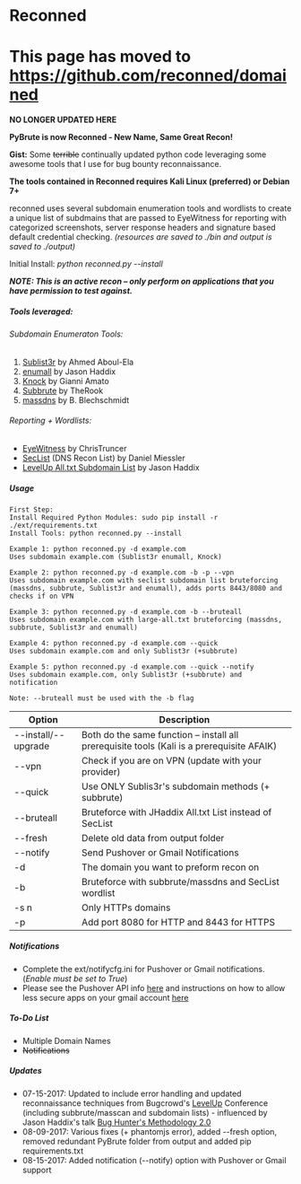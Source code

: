 # Reconned

# This page has moved to https://github.com/reconned/domained 

**NO LONGER UPDATED HERE**

**PyBrute is now Reconned - New Name, Same Great Recon!**

**Gist:** Some ~~terrible~~ continually updated python code leveraging some awesome tools that I use for bug bounty reconnaissance. 

**The tools contained in Reconned requires Kali Linux (preferred) or Debian 7+** 

reconned uses several subdomain enumeration tools and wordlists to create a unique list of subdmains that are passed to EyeWitness for reporting with categorized screenshots, server response headers and signature based default credential checking. *(resources are saved to ./bin and output is saved to ./output)*

Initial Install: *python reconned.py --install*

**_NOTE: This is an active recon – only perform on applications that you have permission to test against._**

##### Tools leveraged:

###### Subdomain Enumeraton Tools:
1. [Sublist3r](https://github.com/aboul3la/Sublist3r) by Ahmed Aboul-Ela 
2. [enumall](https://github.com/jhaddix/domain) by Jason Haddix 
3. [Knock](https://github.com/guelfoweb/knock) by Gianni Amato 
4. [Subbrute](https://github.com/TheRook/subbrute) by TheRook 
5. [massdns](https://github.com/blechschmidt/massdns) by B. Blechschmidt 

###### Reporting + Wordlists:
- [EyeWitness](https://github.com/ChrisTruncer/EyeWitness) by ChrisTruncer  
- [SecList](https://github.com/danielmiessler/SecLists) (DNS Recon List) by Daniel Miessler 
- [LevelUp All.txt Subdomain List](https://gist.github.com/jhaddix/86a06c5dc309d08580a018c66354a056) by Jason Haddix 

##### Usage
````
First Step:
Install Required Python Modules: sudo pip install -r ./ext/requirements.txt
Install Tools: python reconned.py --install

Example 1: python reconned.py -d example.com
Uses subdomain example.com (Sublist3r enumall, Knock)

Example 2: python reconned.py -d example.com -b -p --vpn
Uses subdomain example.com with seclist subdomain list bruteforcing (massdns, subbrute, Sublist3r and enumall), adds ports 8443/8080 and checks if on VPN

Example 3: python reconned.py -d example.com -b --bruteall
Uses subdomain example.com with large-all.txt bruteforcing (massdns, subbrute, Sublist3r and enumall)

Example 4: python reconned.py -d example.com --quick
Uses subdomain example.com and only Sublist3r (+subbrute)

Example 5: python reconned.py -d example.com --quick --notify
Uses subdomain example.com, only Sublist3r (+subbrute) and notification

Note: --bruteall must be used with the -b flag
````

Option | Description
------ | --- 
--install/--upgrade  |  Both do the same function – install all prerequisite tools (Kali is a prerequisite AFAIK)
--vpn   |   Check if you are on VPN (update with your provider)
--quick |   Use ONLY Sublis3r's subdomain methods (+ subbrute)
--bruteall  |   Bruteforce with JHaddix All.txt List instead of SecList
--fresh  |   Delete old data from output folder
--notify  |   Send Pushover or Gmail Notifications
-d  |   The domain you want to preform recon on
-b  |   Bruteforce with subbrute/massdns and SecList wordlist
-s n    |   Only HTTPs domains
-p  |   Add port 8080 for HTTP and 8443 for HTTPS 

##### Notifications
- Complete the ext/notifycfg.ini for Pushover or Gmail notifications. (*Enable must be set to True*)
- Please see the Pushover API info [here](https://pushover.net/api) and instructions on how to allow less secure apps on your gmail account [here](https://support.google.com/accounts/answer/6010255)

##### To-Do List
- Multiple Domain Names
- ~~Notifications~~

##### Updates
- 07-15-2017: Updated to include error handling and updated reconnaissance  techniques from Bugcrowd's [LevelUp](https://pages.bugcrowd.com/level-up-virtual-hacking-conference) Conference (including subbrute/masscan and subdomain lists) - influenced by Jason Haddix's talk [Bug Hunter's Methodology 2.0](https://t.co/Umhj4NUtJ5)
- 08-09-2017: Various fixes (+ phantomjs error), added --fresh option, removed redundant PyBrute folder from output and added pip requirements.txt
- 08-15-2017: Added notification (--notify) option with Pushover or Gmail support
